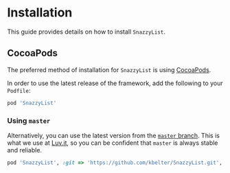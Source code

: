 # Installation

This guide provides details on how to install `SnazzyList`.

## CocoaPods

The preferred method of installation for `SnazzyList` is using [CocoaPods](https://cocoapods.org/).

In order to use the latest release of the framework, add the following to your `Podfile`:

```ruby
pod 'SnazzyList'
```

### Using `master`

Alternatively, you can use the latest version from the [`master` branch](https://github.com/Instagram/IGListKit/tree/master). This is what we use at [Luv.it](https://luv.it), so you can be confident that `master` is always stable and reliable.

```ruby
pod 'SnazzyList', :git => 'https://github.com/kbelter/SnazzyList.git', :branch => 'master'
```
